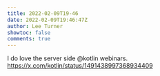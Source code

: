 ```yaml
---
title: 2022-02-09T19-46
date: 2022-02-09T19:46:47Z
author: Lee Turner
showtoc: false
comments: true
---
```


I do love the server side @kotlin webinars. https://x.com/kotlin/status/1491438997368934409

